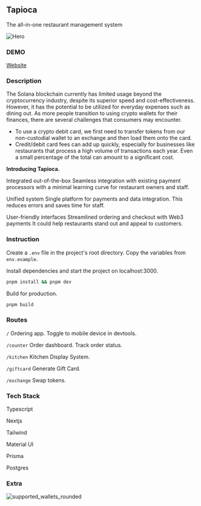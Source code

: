 ## Tapioca

The all-in-one restaurant management system

![Hero](https://user-images.githubusercontent.com/36173828/224949581-0851255f-47d9-4c0e-a9ee-37800c318be5.png)

### DEMO

[Website](https://tapioca-solutions.vercel.app/)

### Description

The Solana blockchain currently has limited usage beyond the cryptocurrency industry, despite its superior speed and cost-effectiveness. However, it has the potential to be utilized for everyday expenses such as dining out. As more people transition to using crypto wallets for their finances, there are several challenges that consumers may encounter.
- To use a crypto debit card, we first need to transfer tokens from our non-custodial wallet to an exchange and then load them onto the card.
- Credit/debit card fees can add up quickly, especially for businesses like restaurants that process a high volume of transactions each year. Even a small percentage of the total can amount to a significant cost.

**Introducing Tapioca.**

Integrated out-of-the-box
Seamless integration with existing payment processors with a minimal learning curve for restaurant owners and staff.

Unified system
Single platform for payments and data integration. This reduces errors and saves time for staff.

User-friendly interfaces
Streamlined ordering and checkout with Web3 payments It could help restaurants stand out and appeal to customers.

### Instruction

Create a `.env` file in the project's root directory. Copy the variables from `env.example`.

Install dependencies and start the project on localhost:3000.

```bash
pnpm install && pnpm dev
```

Build for production.

```bash
pnpm build
```

### Routes

`/` Ordering app. Toggle to mobile device in devtools.

`/counter` Order dashboard. Track order status.

`/kitchen` Kitchen Display System.

`/giftcard` Generate Gift Card.

`/exchange` Swap tokens.

### Tech Stack

Typescript

Nextjs

Tailwind

Material UI

Prisma

Postgres

### Extra

![supported_wallets_rounded](https://user-images.githubusercontent.com/36173828/224951013-e01cc47d-4fb3-4bd8-b04c-ed1e5764bc65.png)

